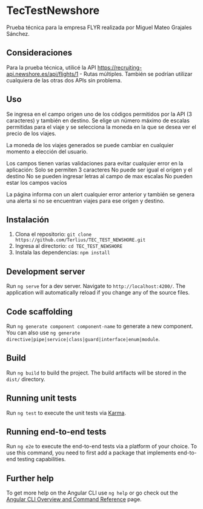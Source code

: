 # TecTestNewshore
Prueba técnica para la empresa FLYR realizada por Miguel Mateo Grajales Sánchez.

## Consideraciones
Para la prueba técnica, utilicé la API https://recruiting-api.newshore.es/api/flights/1 - Rutas múltiples. También se podrían utilizar cualquiera de las otras dos APIs sin problema.

## Uso
Se ingresa en el campo origen uno de los códigos permitidos por la API (3 caracteres) y también en destino. Se elige un número máximo de escalas permitidas para el viaje y se selecciona la moneda en la que se desea ver el precio de los viajes.

La moneda de los viajes generados se puede cambiar en cualquier momento a elección del usuario.

Los campos tienen varias validaciones para evitar cualquier error en la aplicación:
     Solo se permiten 3 caracteres
     No puede ser igual el origen y el destino
     No se pueden ingresar letras al campo de max escalas
     No pueden estar los campos vacíos

La página informa con un alert cualquier error anterior y también se genera una alerta si no se encuentran viajes para ese origen y destino.

## Instalación 
1. Clona el repositorio: `git clone https://github.com/Terlius/TEC_TEST_NEWSHORE.git`
2. Ingresa al directorio: `cd TEC_TEST_NEWSHORE`
3. Instala las dependencias: `npm install` 

## Development server

Run `ng serve` for a dev server. Navigate to `http://localhost:4200/`. The application will automatically reload if you change any of the source files.

## Code scaffolding

Run `ng generate component component-name` to generate a new component. You can also use `ng generate directive|pipe|service|class|guard|interface|enum|module`.

## Build

Run `ng build` to build the project. The build artifacts will be stored in the `dist/` directory.

## Running unit tests

Run `ng test` to execute the unit tests via [Karma](https://karma-runner.github.io).

## Running end-to-end tests

Run `ng e2e` to execute the end-to-end tests via a platform of your choice. To use this command, you need to first add a package that implements end-to-end testing capabilities.

## Further help

To get more help on the Angular CLI use `ng help` or go check out the [Angular CLI Overview and Command Reference](https://angular.io/cli) page.
